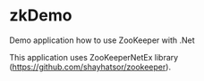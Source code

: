 # zkDemo
Demo application how to use ZooKeeper with .Net

This application uses ZooKeeperNetEx library (https://github.com/shayhatsor/zookeeper).
